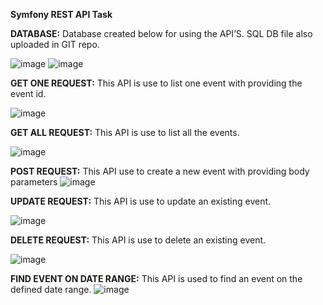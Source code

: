 **Symfony REST API Task**

**DATABASE:**
Database created below for using the API’S. SQL DB file also uploaded in GIT repo.
 
 ![image](https://user-images.githubusercontent.com/12482344/119277647-4ebbfd00-bc3a-11eb-80b0-55558645f46b.png)
![image](https://user-images.githubusercontent.com/12482344/119277650-567ba180-bc3a-11eb-931d-b64c4c5e454f.png)



**GET ONE REQUEST:**
This API is use to list one event with providing the event id.
 
![image](https://user-images.githubusercontent.com/12482344/119277653-5bd8ec00-bc3a-11eb-8e11-c2e7722aa57a.png)

**GET ALL REQUEST:**
This API is use to list all the events.
 
![image](https://user-images.githubusercontent.com/12482344/119277657-609da000-bc3a-11eb-94a7-6c3c47f8671b.png)


**POST REQUEST:**
This API use to create a new event with providing body parameters
 ![image](https://user-images.githubusercontent.com/12482344/119277658-65625400-bc3a-11eb-9a04-6167ea762b58.png)


**UPDATE REQUEST:**
This API is use to update an existing event.
 
![image](https://user-images.githubusercontent.com/12482344/119277660-698e7180-bc3a-11eb-938b-8bce2193c42e.png)




**DELETE REQUEST:**
This API is use to delete an existing event.
 
![image](https://user-images.githubusercontent.com/12482344/119277666-6eebbc00-bc3a-11eb-9099-c1ab4381240c.png)

**FIND EVENT ON DATE RANGE:**
This API is used to find an event on the defined date range.
 ![image](https://user-images.githubusercontent.com/12482344/119277670-7317d980-bc3a-11eb-9941-74bf2da5a2a3.png)

